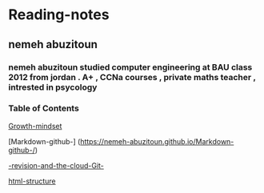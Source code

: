 # Reading-notes
## nemeh abuzitoun

### nemeh abuzitoun studied computer engineering at BAU class 2012 from jordan . A+ , CCNa courses , private maths teacher , intrested in psycology



###  **Table of Contents**
[Growth-mindset ]( https://nemeh-abuzitoun.github.io/Growth-mindset/)  

[Markdown-github-]  (https://nemeh-abuzitoun.github.io/Markdown-github-/) 
 
[-revision-and-the-cloud-Git-](https://nemeh-abuzitoun.github.io/-revision-and-the-cloud-Git-/)  

[html-structure](https://nemeh-abuzitoun.github.io/html-structure/)  


